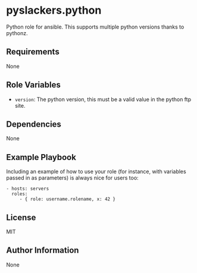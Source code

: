 pyslackers.python
=========

Python role for ansible. This supports multiple python versions thanks to pythonz.

Requirements
------------

None

Role Variables
--------------

* `version`: The python version, this must be a valid value in the python ftp site.

Dependencies
------------

None

Example Playbook
----------------

Including an example of how to use your role (for instance, with variables passed in as parameters) is always nice for users too:

    - hosts: servers
      roles:
         - { role: username.rolename, x: 42 }

License
-------

MIT

Author Information
------------------

None
